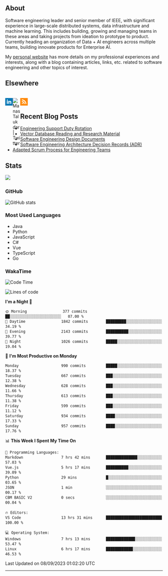 ## About

Software engineering leader and senior member of IEEE, with significant experience in large-scale distributed systems, data infrastructure and machine learning. This includes building, growing and managing teams in these areas and taking projects from ideation to prototype to product. Currently heading an organization of Data + AI engineers across multiple teams, building innovate products for Enterprise AI.

My [personal website](https://manastalukdar.github.io/) has more details on my professional experiences and interests, along with a blog containing articles, links, etc. related to software engineering and other topics of interest.

## Elsewhere

</br>

<a href="https://www.linkedin.com/in/manastalukdar" target="_blank">
  <img align="left" alt="Manas Talukdar | Linkedin" width="24px" src="https://raw.githubusercontent.com/edent/SuperTinyIcons/master/images/svg/linkedin.svg" />
</a>
<a href="https://www.twitter.com/manastalukdar" target="_blank">
  <img align="left" alt="Manas Talukdar | Twitter" width="24px" src="https://github.com/TheDudeThatCode/TheDudeThatCode/blob/master/Assets/Twitter.svg" />
</a>
<a href="https://manastalukdar.github.io/" target="_blank">
  <img align="left" alt="Manas Talukdar | Website" width="24px" src="https://github.com/edent/SuperTinyIcons/blob/master/images/svg/rss.svg" />
</a>

</br>

## Recent Blog Posts

<!-- BLOG:START -->
- [Engineering Support Duty Rotation](https://manastalukdar.github.io/blog/2023/08/29/engineering-support-duty-rotation/)
- [Vector Database Reading and Research Material](https://manastalukdar.github.io/blog/2023/08/24/vector-database-reading-material/)
- [Software Engineering Design Documents](https://manastalukdar.github.io/blog/2023/03/18/software-engineering-design-documents/)
- [Software Engineering Architecture Decision Records &lpar;ADR&rpar;](https://manastalukdar.github.io/blog/2023/03/18/software-engineering-architecture-decision-records/)
- [Adapted Scrum Process for Engineering Teams](https://manastalukdar.github.io/blog/2022/08/18/adapted-scrum-process-engineering-teams/)
<!-- BLOG:END -->

## Stats

![](https://komarev.com/ghpvc/?username=manastalukdar)

### GitHub

![GitHub stats](https://github-readme-stats.vercel.app/api?username=manastalukdar&show_icons=true&hide_border=true&hide_rank=true&hide_title=true&icon_color=79ff97&text_color=cecac3&bg_color=4d4b4b)

### Most Used Languages

- Java
- Python
- JavaScript
- C#
- Vue
- TypeScript
- Go

<!--
![Top Langs](https://github-readme-stats.vercel.app/api/top-langs/?username=manastalukdar&layout=compact&hide_border=true&hide_title=true&icon_color=79ff97&text_color=cecac3&bg_color=4d4b4b)
-->

### WakaTime

<!--START_SECTION:waka-->
![Code Time](http://img.shields.io/badge/Code%20Time-3%2C882%20hrs%2015%20mins-blue)

![Lines of code](https://img.shields.io/badge/From%20Hello%20World%20I%27ve%20Written-1.6%20million%20lines%20of%20code-blue)

**I'm a Night 🦉** 

```text
🌞 Morning                377 commits         ██░░░░░░░░░░░░░░░░░░░░░░░   07.00 % 
🌆 Daytime                1842 commits        █████████░░░░░░░░░░░░░░░░   34.19 % 
🌃 Evening                2143 commits        ██████████░░░░░░░░░░░░░░░   39.77 % 
🌙 Night                  1026 commits        █████░░░░░░░░░░░░░░░░░░░░   19.04 % 
```
📅 **I'm Most Productive on Monday** 

```text
Monday                   990 commits         █████░░░░░░░░░░░░░░░░░░░░   18.37 % 
Tuesday                  667 commits         ███░░░░░░░░░░░░░░░░░░░░░░   12.38 % 
Wednesday                628 commits         ███░░░░░░░░░░░░░░░░░░░░░░   11.66 % 
Thursday                 613 commits         ███░░░░░░░░░░░░░░░░░░░░░░   11.38 % 
Friday                   599 commits         ███░░░░░░░░░░░░░░░░░░░░░░   11.12 % 
Saturday                 934 commits         ████░░░░░░░░░░░░░░░░░░░░░   17.33 % 
Sunday                   957 commits         ████░░░░░░░░░░░░░░░░░░░░░   17.76 % 
```


📊 **This Week I Spent My Time On** 

```text
💬 Programming Languages: 
Markdown                 7 hrs 42 mins       ██████████████░░░░░░░░░░░   57.03 % 
Vue.js                   5 hrs 17 mins       ██████████░░░░░░░░░░░░░░░   39.09 % 
Python                   29 mins             █░░░░░░░░░░░░░░░░░░░░░░░░   03.65 % 
JSON                     1 min               ░░░░░░░░░░░░░░░░░░░░░░░░░   00.17 % 
CBM BASIC V2             0 secs              ░░░░░░░░░░░░░░░░░░░░░░░░░   00.04 % 

🔥 Editors: 
VS Code                  13 hrs 31 mins      █████████████████████████   100.00 % 

💻 Operating System: 
Windows                  7 hrs 13 mins       █████████████░░░░░░░░░░░░   53.47 % 
Linux                    6 hrs 17 mins       ████████████░░░░░░░░░░░░░   46.53 % 
```


 Last Updated on 08/09/2023 01:02:20 UTC
<!--END_SECTION:waka-->

---

<!--

**manastalukdar/manastalukdar** is a ✨ _special_ ✨ repository because its `README.md` (this file) appears on your GitHub profile.

Here are some ideas to get you started:

- 🔭 I’m currently working on ...
- 🌱 I’m currently learning ...
- 👯 I’m looking to collaborate on ...
- 🤔 I’m looking for help with ...
- 💬 Ask me about ...
- 📫 How to reach me: ...
- 😄 Pronouns: ...
- ⚡ Fun fact: ...
-->

